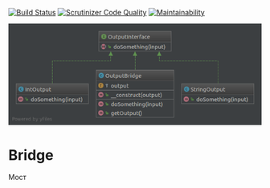 [![Build Status](https://travis-ci.org/Jagepard/PhpDesignPatterns-Bridge.svg?branch=master)](https://travis-ci.org/Jagepard/PhpDesignPatterns-Bridge)
[![Scrutinizer Code Quality](https://scrutinizer-ci.com/g/Jagepard/PhpDesignPatterns-Bridge/badges/quality-score.png?b=master)](https://scrutinizer-ci.com/g/Jagepard/PhpDesignPatterns-Bridge/?branch=master)
[![Maintainability](https://api.codeclimate.com/v1/badges/7a6e4faef5f3bedee182/maintainability)](https://codeclimate.com/github/Jagepard/PhpDesignPatterns-Bridge/maintainability)

![Bridge](https://github.com/Jagepard/PhpDesignPatterns-Bridge/blob/master/Bridge.png?raw=true "Bridge")


# Bridge
Мост
